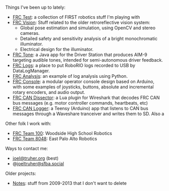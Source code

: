 Things I've been up to lately:

* [FRC Test](https://github.com/truher/frc-test): a collection of FIRST robotics stuff I'm playing with
* [FRC Vision](https://github.com/truher/frc-vision-old): Stuff related to  the older retroreflective vision system:
  * Global pose estimation and simulation, using OpenCV and stereo cameras.
  * Detailed safety and sensitivity analysis of a bright monochromatic illuminator.
  * Electrical design for the illuminator.
* [FRC Tone](https://github.com/truher/frc-tone): a Java app for the Driver Station that produces AIM-9 targeting audible tones, intended for semi-autonomous driver feedback.
* [FRC Logs](https://github.com/truher/frc-logs): a place to put RoboRIO logs recorded to USB by DataLogManager.
* [FRC Analysis](https://github.com/truher/frc-analysis): an example of log analysis using Python.
* [FRC Console](https://github.com/truher/console): a modular operator console design based on Arduino, with some examples of joysticks, buttons, absolute and incremental rotary encoders, and audio output.
* [FRC CAN Dissector](https://github.com/truher/frc-can-dissector): a Lua plugin for Wireshark that decodes FRC CAN bus messages (e.g. motor controller commands, heartbeats, etc)
* [FRC CAN Logger](https://github.com/truher/can-logger): a Teensy (Arduino) app that listens to CAN bus messages through a Waveshare tranceiver and writes them to SD.  Also a 

Other folk I work with:
* [FRC Team 100](https://github.com/team100): Woodside High School Robotics
* [FRC Team 8048](https://github.com/churrobots): East Palo Alto Robotics

Ways to contact me:
* joel@truher.org (best)
* @joeltruher@sfba.social

Older projects:
* [Notes](https://github.com/truher/notes): stuff from 2009-2013 that I don't want to delete
